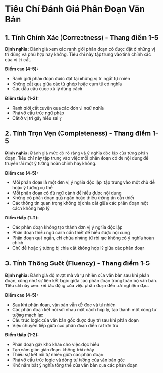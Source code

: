# Tiêu Chí Đánh Giá Phân Đoạn Văn Bản

## 1. Tính Chính Xác (Correctness) - Thang điểm 1-5

**Định nghĩa:** Đánh giá xem các ranh giới phân đoạn có được đặt ở những vị trí đúng và phù hợp hay không. Tiêu chí này tập trung vào tính chính xác của vị trí cắt.

**Điểm cao (4-5):**
- Ranh giới phân đoạn được đặt tại những vị trí ngắt tự nhiên
- Không cắt qua giữa các từ ghép hoặc cụm từ có nghĩa
- Các dấu câu được xử lý đúng cách

**Điểm thấp (1-2):**
- Ranh giới cắt xuyên qua các đơn vị ngữ nghĩa
- Phá vỡ cấu trúc ngữ pháp
- Cắt ở vị trí gây hiểu sai ý

## 2. Tính Trọn Vẹn (Completeness) - Thang điểm 1-5

**Định nghĩa:** Đánh giá mức độ rõ ràng và ý nghĩa độc lập của từng phân đoạn. Tiêu chí này tập trung vào việc mỗi phân đoạn có đủ nội dung để truyền tải một ý tưởng hoàn chỉnh hay không.

**Điểm cao (4-5):**
- Mỗi phân đoạn là một đơn vị ý nghĩa độc lập, tập trung vào một chủ đề hoặc ý tưởng cụ thể
- Mỗi phân đoạn có đủ ngữ cảnh để hiểu được nội dung
- Không có phân đoạn quá ngắn hoặc thiếu thông tin cần thiết
- Các thông tin quan trọng không bị chia cắt giữa các phân đoạn một cách không hợp lý

**Điểm thấp (1-2):**
- Các phân đoạn không tạo thành đơn vị ý nghĩa độc lập
- Phân đoạn thiếu ngữ cảnh cần thiết để hiểu được nội dung
- Phân đoạn quá ngắn, chỉ chứa những từ rời rạc không có ý nghĩa hoàn chỉnh
- Chủ đề hoặc ý tưởng bị chia cắt không hợp lý giữa các phân đoạn

## 3. Tính Thông Suốt (Fluency) - Thang điểm 1-5

**Định nghĩa:** Đánh giá độ mượt mà và tự nhiên của văn bản sau khi phân đoạn, cũng như sự liên kết logic giữa các phân đoạn trong toàn bộ văn bản. Tiêu chí này xem xét tác động của việc phân đoạn đến trải nghiệm đọc.

**Điểm cao (4-5):**
- Sau khi phân đoạn, văn bản vẫn dễ đọc và tự nhiên
- Các phân đoạn kết nối với nhau một cách hợp lý, tạo thành một dòng tư tưởng mạch lạc
- Cấu trúc logic của văn bản gốc được duy trì sau khi phân đoạn
- Việc chuyển tiếp giữa các phân đoạn diễn ra trơn tru

**Điểm thấp (1-2):**
- Phân đoạn gây khó khăn cho việc đọc hiểu
- Tạo cảm giác gián đoạn, không trôi chảy
- Thiếu sự kết nối tự nhiên giữa các phân đoạn
- Phá vỡ cấu trúc logic và dòng tư tưởng của văn bản gốc
- Khó nắm bắt ý nghĩa tổng thể của văn bản qua các phân đoạn
